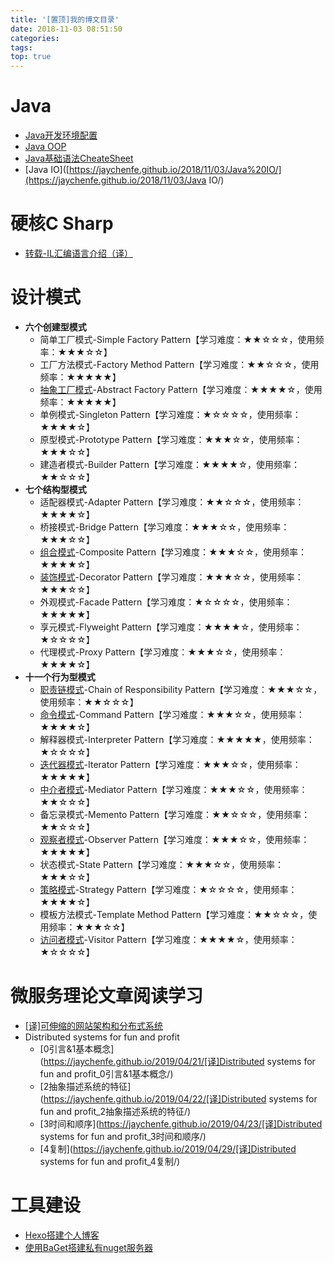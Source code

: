 ```yaml
---
title: '[置顶]我的博文目录'
date: 2018-11-03 08:51:50
categories: 
tags: 
top: true
---
```


# Java
- [Java开发环境配置](https://jaychenfe.github.io/2018/11/03/Java%E5%BC%80%E5%8F%91%E7%8E%AF%E5%A2%83%E9%85%8D%E7%BD%AE/)
- [Java OOP](<https://jaychenfe.github.io/2018/11/17/Java-OOP/>)
- [Java基础语法CheateSheet](https://jaychenfe.github.io/2018/11/05/Java%E5%9F%BA%E7%A1%80%E8%AF%AD%E6%B3%95CheatSheet/)
- [Java IO]([https://jaychenfe.github.io/2018/11/03/Java%20IO/](https://jaychenfe.github.io/2018/11/03/Java IO/)

# 硬核C Sharp

- [转载-IL汇编语言介绍（译）]([https://jaychenfe.github.io/2019/08/06/%E8%BD%AC%E8%BD%BD-IL%E6%B1%87%E7%BC%96%E8%AF%AD%E8%A8%80%E4%BB%8B%E7%BB%8D%EF%BC%88%E8%AF%91%EF%BC%89/](https://jaychenfe.github.io/2019/08/06/转载-IL汇编语言介绍（译）/))

# 设计模式
- **六个创建型模式**
  - 简单工厂模式-Simple Factory Pattern【学习难度：★★☆☆☆，使用频率：★★★☆☆】
  - 工厂方法模式-Factory Method Pattern【学习难度：★★☆☆☆，使用频率：★★★★★】
  - [抽象工厂模式](<https://jaychenfe.github.io/2019/05/14/%E6%8A%BD%E8%B1%A1%E5%B7%A5%E5%8E%82%E6%A8%A1%E5%BC%8F/>)-Abstract  Factory Pattern【学习难度：★★★★☆，使用频率：★★★★★】
  - 单例模式-Singleton Pattern【学习难度：★☆☆☆☆，使用频率：★★★★☆】
  - 原型模式-Prototype Pattern【学习难度：★★★☆☆，使用频率：★★★☆☆】
  - 建造者模式-Builder Pattern【学习难度：★★★★☆，使用频率：★★☆☆☆】
- **七个结构型模式**
  - 适配器模式-Adapter Pattern【学习难度：★★☆☆☆，使用频率：★★★★☆】
  - 桥接模式-Bridge Pattern【学习难度：★★★☆☆，使用频率：★★★☆☆】
  - [组合模式](<https://jaychenfe.github.io/2019/05/17/%E7%BB%84%E5%90%88%E6%A8%A1%E5%BC%8F/>)-Composite Pattern【学习难度：★★★☆☆，使用频率：★★★★☆】
  - [装饰模式](<https://jaychenfe.github.io/2019/05/04/%E8%A3%85%E9%A5%B0%E8%80%85%E6%A8%A1%E5%BC%8F/>)-Decorator Pattern【学习难度：★★★☆☆，使用频率：★★★☆☆】
  - 外观模式-Facade Pattern【学习难度：★☆☆☆☆，使用频率：★★★★★】
  - 享元模式-Flyweight Pattern【学习难度：★★★★☆，使用频率：★☆☆☆☆】
  - 代理模式-Proxy Pattern【学习难度：★★★☆☆，使用频率：★★★★☆】
- **十一个行为型模式**
  - [职责链模式](https://jaychenfe.github.io/2019/05/02/%E8%81%8C%E8%B4%A3%E9%93%BE%E6%A8%A1%E5%BC%8F/)-Chain of Responsibility Pattern【学习难度：★★★☆☆，使用频率：★★☆☆☆】
  - [命令模式]([https://jaychenfe.github.io/2019/05/22/%E5%91%BD%E4%BB%A4%E6%A8%A1%E5%BC%8F/](https://jaychenfe.github.io/2019/05/22/命令模式/))-Command Pattern【学习难度：★★★☆☆，使用频率：★★★★☆】
  - 解释器模式-Interpreter Pattern【学习难度：★★★★★，使用频率：★☆☆☆☆】
  - [迭代器模式](https://jaychenfe.github.io/2018/11/25/%E8%BF%AD%E4%BB%A3%E5%99%A8%E6%A8%A1%E5%BC%8F/)-Iterator Pattern【学习难度：★★★☆☆，使用频率：★★★★★】
  - [中介者模式]([https://jaychenfe.github.io/2019/05/19/中介者模式](https://jaychenfe.github.io/2019/05/19/%E4%B8%AD%E4%BB%8B%E8%80%85%E6%A8%A1%E5%BC%8F))-Mediator Pattern【学习难度：★★★☆☆，使用频率：★★☆☆☆】
  - 备忘录模式-Memento Pattern【学习难度：★★☆☆☆，使用频率：★★☆☆☆】
  - [观察者模式](<https://jaychenfe.github.io/2018/11/25/%E8%A7%82%E5%AF%9F%E8%80%85%E6%A8%A1%E5%BC%8F/>)-Observer Pattern【学习难度：★★★☆☆，使用频率：★★★★★】
  - 状态模式-State Pattern【学习难度：★★★☆☆，使用频率：★★★☆☆】
  - [策略模式](https://jaychenfe.github.io/2019/05/09/%E7%AD%96%E7%95%A5%E6%A8%A1%E5%BC%8F/)-Strategy Pattern【学习难度：★☆☆☆☆，使用频率：★★★★☆】
  - 模板方法模式-Template Method Pattern【学习难度：★★☆☆☆，使用频率：★★★☆☆】
  - [访问者模式](https://jaychenfe.github.io/2019/05/13/%E8%AE%BF%E9%97%AE%E8%80%85%E6%A8%A1%E5%BC%8F/)-Visitor Pattern【学习难度：★★★★☆，使用频率：★☆☆☆☆】

# 微服务理论文章阅读学习

- [[译]可伸缩的网站架构和分布式系统](https://jaychenfe.github.io/2019/03/02/[译]可伸缩的网站架构和分布式系统/)
- Distributed systems for fun and profit
  - [0引言&1基本概念](https://jaychenfe.github.io/2019/04/21/[译]Distributed systems for fun and profit_0引言&1基本概念/)
  - [2抽象描述系统的特征](https://jaychenfe.github.io/2019/04/22/[译]Distributed systems for fun and profit_2抽象描述系统的特征/)
  - [3时间和顺序](https://jaychenfe.github.io/2019/04/23/[译]Distributed systems for fun and profit_3时间和顺序/)
  - [4复制](https://jaychenfe.github.io/2019/04/29/[译]Distributed systems for fun and profit_4复制/)

#  工具建设

- [Hexo搭建个人博客](https://jaychenfe.github.io/2018/10/21/Hexo%E6%90%AD%E5%BB%BA%E4%B8%AA%E4%BA%BA%E5%8D%9A%E5%AE%A2/)
- [使用BaGet搭建私有nuget服务器]([https://jaychenfe.github.io/2019/08/15/%E4%BD%BF%E7%94%A8BaGet%E6%90%AD%E5%BB%BA%E7%A7%81%E6%9C%89nuget%E6%9C%8D%E5%8A%A1%E5%99%A8/](https://jaychenfe.github.io/2019/08/15/使用BaGet搭建私有nuget服务器/))